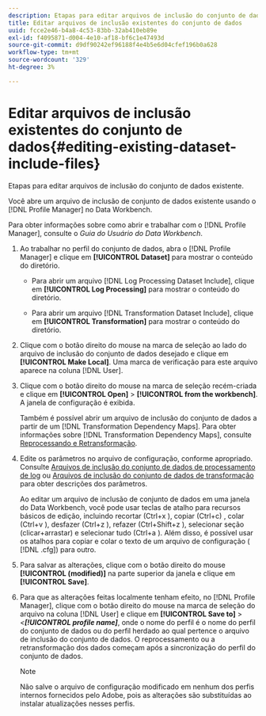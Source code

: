```yaml
---
description: Etapas para editar arquivos de inclusão do conjunto de dados existente.
title: Editar arquivos de inclusão existentes do conjunto de dados
uuid: fcce2e46-b4a8-4c53-83bb-32ab410eb89e
exl-id: f4095871-d004-4e10-af18-bf6c1e47493d
source-git-commit: d9df90242ef96188f4e4b5e6d04cfef196b0a628
workflow-type: tm+mt
source-wordcount: '329'
ht-degree: 3%

---
```


# Editar arquivos de inclusão existentes do conjunto de dados{#editing-existing-dataset-include-files}

Etapas para editar arquivos de inclusão do conjunto de dados existente.

Você abre um arquivo de inclusão de conjunto de dados existente usando o [!DNL Profile Manager] no Data Workbench.

Para obter informações sobre como abrir e trabalhar com o [!DNL Profile Manager], consulte o *Guia do Usuário do Data Workbench*.

1. Ao trabalhar no perfil do conjunto de dados, abra o [!DNL Profile Manager] e clique em **[!UICONTROL Dataset]** para mostrar o conteúdo do diretório.

   * Para abrir um arquivo [!DNL Log Processing Dataset Include], clique em **[!UICONTROL Log Processing]** para mostrar o conteúdo do diretório.

   * Para abrir um arquivo [!DNL Transformation Dataset Include], clique em **[!UICONTROL Transformation]** para mostrar o conteúdo do diretório.

1. Clique com o botão direito do mouse na marca de seleção ao lado do arquivo de inclusão do conjunto de dados desejado e clique em **[!UICONTROL Make Local]**. Uma marca de verificação para este arquivo aparece na coluna [!DNL User].
1. Clique com o botão direito do mouse na marca de seleção recém-criada e clique em **[!UICONTROL Open]** > **[!UICONTROL from the workbench]**. A janela de configuração é exibida.

   Também é possível abrir um arquivo de inclusão do conjunto de dados a partir de um [!DNL Transformation Dependency Maps]. Para obter informações sobre [!DNL Transformation Dependency Maps], consulte [Reprocessando e Retransformação](../../../../home/c-dataset-const-proc/c-reproc-retrans/c-unst-reproc-retrans.md).

1. Edite os parâmetros no arquivo de configuração, conforme apropriado. Consulte [Arquivos de inclusão do conjunto de dados de processamento de log](../../../../home/c-dataset-const-proc/c-dataset-inc-files/c-types-dataset-inc-files/c-log-proc-dataset-inc-files/c-log-proc-dataset-inc-files.md#concept-999475a22519432e98844622ca95b6ab) ou [Arquivos de inclusão do conjunto de dados de transformação](../../../../home/c-dataset-const-proc/c-dataset-inc-files/c-types-dataset-inc-files/c-trans-dataset-inc-files.md#concept-c64aa78ed9ce40b8a0f4932c82ff5ace) para obter descrições dos parâmetros.

   Ao editar um arquivo de inclusão de conjunto de dados em uma janela do Data Workbench, você pode usar teclas de atalho para recursos básicos de edição, incluindo recortar (Ctrl+x ), copiar (Ctrl+c) , colar (Ctrl+v ), desfazer (Ctrl+z ), refazer (Ctrl+Shift+z ), selecionar seção (clicar+arrastar) e selecionar tudo (Ctrl+a ). Além disso, é possível usar os atalhos para copiar e colar o texto de um arquivo de configuração ( [!DNL .cfg]) para outro.

1. Para salvar as alterações, clique com o botão direito do mouse **[!UICONTROL (modified)]** na parte superior da janela e clique em **[!UICONTROL Save]**.
1. Para que as alterações feitas localmente tenham efeito, no [!DNL Profile Manager], clique com o botão direito do mouse na marca de seleção do arquivo na coluna [!DNL User] e clique em **[!UICONTROL Save to]** > *&lt;**[!UICONTROL profile name]***, onde o nome do perfil é o nome do perfil do conjunto de dados ou do perfil herdado ao qual pertence o arquivo de inclusão do conjunto de dados. O reprocessamento ou a retransformação dos dados começam após a sincronização do perfil do conjunto de dados.

   >[!NOTE]
   >
   >Não salve o arquivo de configuração modificado em nenhum dos perfis internos fornecidos pelo Adobe, pois as alterações são substituídas ao instalar atualizações nesses perfis.
